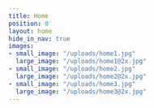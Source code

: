 ```yaml
---
title: Home
position: 0
layout: home
hide_in_nav: true
images:
- small_image: "/uploads/home1.jpg"
  large_image: "/uploads/home1@2x.jpg"
- small_image: "/uploads/home2.jpg"
  large_image: "/uploads/home2@2x.jpg"
- small_image: "/uploads/home3.jpg"
  large_image: "/uploads/home3@2x.jpg"
---
```


